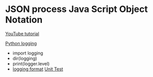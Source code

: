 # JSON process Java Script Object Notation

[YouTube tutorial](https://www.youtube.com/watch?v=pTT7HMqDnJw)

[Python logging](https://www.youtube.com/watch?v=g8nQ90Hk328)
- import logging
- dir(logging)
- print(logger.level)
- [logging format](https://www.python.org)
[Unit Test]()
